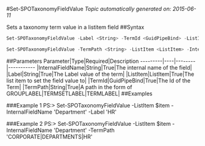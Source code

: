 #Set-SPOTaxonomyFieldValue
*Topic automatically generated on: 2015-06-11*

Sets a taxonomy term value in a listitem field
##Syntax
```powershell
Set-SPOTaxonomyFieldValue -Label <String> -TermId <GuidPipeBind> -ListItem <ListItem> -InternalFieldName <String>
```


```powershell
Set-SPOTaxonomyFieldValue -TermPath <String> -ListItem <ListItem> -InternalFieldName <String>
```


##Parameters
Parameter|Type|Required|Description
---------|----|--------|-----------
|InternalFieldName|String|True|The internal name of the field|
|Label|String|True|The Label value of the term|
|ListItem|ListItem|True|The list item to set the field value to|
|TermId|GuidPipeBind|True|The Id of the Term|
|TermPath|String|True|A path in the form of GROUPLABEL|TERMSETLABEL|TERMLABEL|
##Examples

###Example 1
    PS:> Set-SPOTaxonomyFieldValue -ListItem $item -InternalFieldName 'Department' -Label 'HR'


###Example 2
    PS:> Set-SPOTaxonomyFieldValue -ListItem $item -InternalFieldName 'Department' -TermPath 'CORPORATE|DEPARTMENTS|HR'

<!-- Ref: 86DAE87EBD573A1055081F9038C2BF35 -->